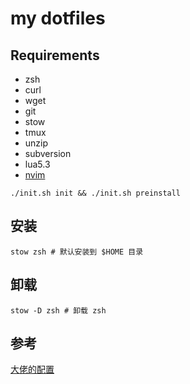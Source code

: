 # my dotfiles

## Requirements

- zsh
- curl
- wget
- git
- stow
- tmux
- unzip
- subversion
- lua5.3
- [nvim](https://github.com/glepnir/jarvim)

```
./init.sh init && ./init.sh preinstall
```

## 安装

```shell
stow zsh # 默认安装到 $HOME 目录
```

## 卸载

```shell
stow -D zsh # 卸载 zsh
```

## 参考

[大佬的配置](https://github.com/Aloxaf/dotfiles)

